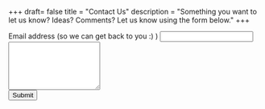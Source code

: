 +++
draft= false
title = "Contact Us"
description = "Something you want to let us know? Ideas? Comments? Let us know using the form below."
+++

<form method="post" action="https://formspree.io/feedback@lfocalculator.org" method="POST" class="form">
    <div class="form-item">
        <label>Email address (so we can get back to you :) )</label>
        <input type="email" name="email" class="w50">
    </div>
     <div class="form-item" class="">
        <textarea name="comments" rows="6"></textarea>
    </div>
    <div class="form-item">
        <button>Submit</button>
    </div>
</form>